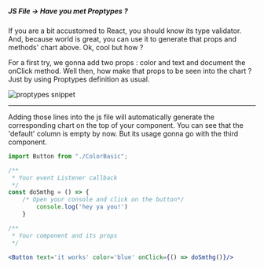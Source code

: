 ##### JS File -> Have you met Proptypes ?
If you are a bit accustomed to React, you should know its type validator. And, because world is great, you can use it to generate that props and methods' chart above. Ok, cool but how ?

For a first try, we gonna add two props : color and text and document the onClick method. Well then, how make that props to be seen into the chart ? Just by using Proptypes definition as usual.

![proptypes snippet](/propval.png)

-----
Adding those lines into the js file will automatically generate the corresponding chart on the top of your component. You can see that the 'default' column is empty by now. But its usage gonna go with the third component.


```jsx
import Button from "./ColorBasic";  

/**
 * Your event Listener callback
 */
const doSmthg = () => {
    /* Open your console and click on the button*/
        console.log('hey ya you!')
    }

/** 
 * Your component and its props 
 */

<Button text='it works' color='blue' onClick={() => doSmthg()}/>
```

